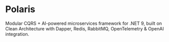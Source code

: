 # Polaris
Modular CQRS + AI-powered microservices framework for .NET 9, built on Clean Architecture with Dapper, Redis, RabbitMQ, OpenTelemetry &amp; OpenAI integration.

